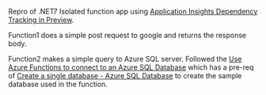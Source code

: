 Repro of .NET7 Isolated function app using [Application Insights Dependency Tracking in Preview](https://learn.microsoft.com/en-us/azure/azure-functions/dotnet-isolated-in-process-differences#execution-mode-comparison-table).

Function1 does a simple post request to google and returns the response body.

Function2 makes a simple query to Azure SQL server. Followed the [Use Azure Functions to connect to an Azure SQL Database](https://learn.microsoft.com/en-us/azure/azure-functions/functions-scenario-database-table-cleanup) which has a pre-req of [Create a single database - Azure SQL Database](https://learn.microsoft.com/en-us/azure/azure-sql/database/single-database-create-quickstart?view=azuresql&tabs=azure-portal) to create the sample database used in the function. 
